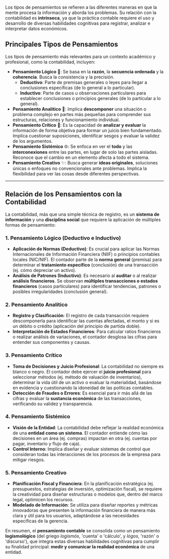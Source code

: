 Los tipos de pensamientos se refieren a las diferentes maneras en que la mente procesa la información y aborda los problemas. Su relación con la contabilidad es **intrínseca**, ya que la práctica contable requiere el uso y desarrollo de diversas habilidades cognitivas para registrar, analizar e interpretar datos económicos.

## Principales Tipos de Pensamientos

Los tipos de pensamiento más relevantes para un contexto académico y profesional, como la contabilidad, incluyen:

* **Pensamiento Lógico** 🧠: Se basa en la **razón**, la **secuencia ordenada** y la **coherencia**. Busca la consistencia y la precisión.
    * **Deductivo**: Parte de premisas generales o leyes para llegar a conclusiones específicas (de lo general a lo particular).
    * **Inductivo**: Parte de casos u observaciones particulares para establecer conclusiones o principios generales (de lo particular a lo general).
* **Pensamiento Analítico** 🧩: Implica **descomponer** una situación o problema complejo en partes más pequeñas para comprender sus estructuras, relaciones y funcionamiento individual.
* **Pensamiento Crítico** 🧐: Es la capacidad de **analizar y evaluar** la información de forma objetiva para formar un juicio bien fundamentado. Implica cuestionar suposiciones, identificar sesgos y evaluar la validez de los argumentos.
* **Pensamiento Sistémico** 🌐: Se enfoca en ver el **todo** y las **interconexiones** entre las partes, en lugar de solo las partes aisladas. Reconoce que el cambio en un elemento afecta a todo el sistema.
* **Pensamiento Creativo** ✨: Busca generar **ideas originales**, soluciones únicas o enfoques no convencionales ante problemas. Implica la flexibilidad para ver las cosas desde diferentes perspectivas.

***

## Relación de los Pensamientos con la Contabilidad

La contabilidad, más que una simple técnica de registro, es un **sistema de información** y una **disciplina social** que requiere la aplicación de múltiples formas de pensamiento:

### 1. Pensamiento Lógico (Deductivo e Inductivo)
* **Aplicación de Normas (Deductivo)**: Es crucial para aplicar las Normas Internacionales de Información Financiera (NIIF) o principios contables locales (NIC/NIF). El contador parte de la **norma general** (premisa) para determinar el **tratamiento específico** (conclusión) de una transacción (ej. cómo depreciar un activo).
* **Análisis de Patrones (Inductivo)**: Es necesario al **auditar** o al realizar **análisis financieros**. Se observan **múltiples transacciones o estados financieros** (casos particulares) para identificar tendencias, patrones o posibles irregularidades (conclusión general).

### 2. Pensamiento Analítico
* **Registro y Clasificación**: El registro de cada transacción requiere descomponerla para identificar las cuentas afectadas, el monto y si es un débito o crédito (aplicación del principio de partida doble).
* **Interpretación de Estados Financieros**: Para calcular ratios financieros o realizar análisis de variaciones, el contador desglosa las cifras para entender sus componentes y causas.

### 3. Pensamiento Crítico
* **Toma de Decisiones y Juicio Profesional**: La contabilidad no siempre es blanco o negro. El contador debe ejercer el **juicio profesional** para seleccionar métodos (ej. método de valuación de inventarios), determinar la vida útil de un activo o evaluar la materialidad, basándose en evidencia y cuestionando la idoneidad de las políticas contables.
* **Detección de Fraudes o Errores**: Es esencial para ir más allá de las cifras y evaluar la **sustancia económica** de las transacciones, verificando su validez y transparencia.

### 4. Pensamiento Sistémico
* **Visión de la Entidad**: La contabilidad debe reflejar la realidad económica de una **entidad como un sistema**. El contador entiende cómo las decisiones en un área (ej. compras) impactan en otra (ej. cuentas por pagar, inventario y flujo de caja).
* **Control Interno**: Implica diseñar y evaluar sistemas de control que consideran todas las interacciones de los procesos de la empresa para mitigar riesgos.

### 5. Pensamiento Creativo
* **Planificación Fiscal y Financiera**: En la planificación estratégica (ej. presupuestos, estrategias de inversión, optimización fiscal), se requiere la creatividad para diseñar estructuras o modelos que, dentro del marco legal, optimicen los recursos.
* **Modelado de Información**: Se utiliza para diseñar reportes y métricas innovadoras que presenten la información financiera de manera más clara y útil para los usuarios, adaptándose a las necesidades específicas de la gerencia. 

En resumen, el **pensamiento contable** se consolida como un pensamiento **logismológico** (del griego *logismós*, 'cuenta' o 'cálculo', y *lógos*, 'razón' o 'discurso'), que integra estas diversas habilidades cognitivas para cumplir su finalidad principal: **medir y comunicar la realidad económica** de una entidad.
